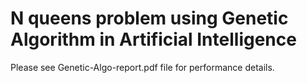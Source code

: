 # N queens problem using Genetic Algorithm in Artificial Intelligence
Please see Genetic-Algo-report.pdf file for performance details.
